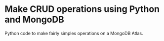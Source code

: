 # Make CRUD operations using Python and MongoDB

Python code to make fairly simples operations on a MongoDB Atlas.